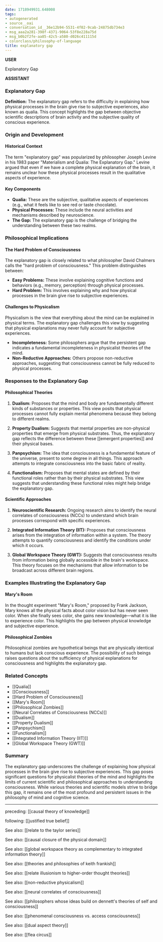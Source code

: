 ```yaml
---
date: 1718949931.648008
tags:
- autogenerated
- source__oai
- conversation_id__36e12b94-5531-4f02-9cab-24875db734e3
- msg_aaa2a281-398f-4371-9064-53f8e228a75d
- msg_b0b2f2fe-aa85-42c5-a580-d026c411115d
- colorclass/philosophy-of-language
title: explanatory gap
---
```


**USER**

Explanatory Gap


**ASSISTANT**

### Explanatory Gap

**Definition:** The explanatory gap refers to the difficulty in explaining how physical processes in the brain give rise to subjective experiences, also known as qualia. This concept highlights the gap between objective scientific descriptions of brain activity and the subjective quality of conscious experience.

### Origin and Development

#### Historical Context

The term "explanatory gap" was popularized by philosopher Joseph Levine in his 1983 paper "Materialism and Qualia: The Explanatory Gap." Levine argued that even if we have a complete physical explanation of the brain, it remains unclear how these physical processes result in the qualitative aspects of experience.

#### Key Components

- **Qualia:** These are the subjective, qualitative aspects of experiences (e.g., what it feels like to see red or taste chocolate).
- **Physical Processes:** These include the neural activities and mechanisms described by neuroscience.
- **The Gap:** The explanatory gap is the challenge of bridging the understanding between these two realms.

### Philosophical Implications

#### The Hard Problem of Consciousness

The explanatory gap is closely related to what philosopher David Chalmers calls the "hard problem of consciousness." This problem distinguishes between:

- **Easy Problems:** These involve explaining cognitive functions and behaviors (e.g., memory, perception) through physical processes.
- **Hard Problem:** This involves explaining why and how physical processes in the brain give rise to subjective experiences.

#### Challenges to Physicalism

Physicalism is the view that everything about the mind can be explained in physical terms. The explanatory gap challenges this view by suggesting that physical explanations may never fully account for subjective experiences.

- **Incompleteness:** Some philosophers argue that the persistent gap indicates a fundamental incompleteness in physicalist theories of the mind.
- **Non-Reductive Approaches:** Others propose non-reductive approaches, suggesting that consciousness cannot be fully reduced to physical processes.

### Responses to the Explanatory Gap

#### Philosophical Theories

1. **Dualism:** Proposes that the mind and body are fundamentally different kinds of substances or properties. This view posits that physical processes cannot fully explain mental phenomena because they belong to different realms.
   
2. **Property Dualism:** Suggests that mental properties are non-physical properties that emerge from physical substrates. Thus, the explanatory gap reflects the difference between these [[emergent properties]] and their physical bases.

3. **Panpsychism:** The idea that consciousness is a fundamental feature of the universe, present to some degree in all things. This approach attempts to integrate consciousness into the basic fabric of reality.

4. **Functionalism:** Proposes that mental states are defined by their functional roles rather than by their physical substrates. This view suggests that understanding these functional roles might help bridge the explanatory gap.

#### Scientific Approaches

1. **Neuroscientific Research:** Ongoing research aims to identify the neural correlates of consciousness (NCCs) to understand which brain processes correspond with specific experiences.

2. **Integrated Information Theory (IIT):** Proposes that consciousness arises from the integration of information within a system. The theory attempts to quantify consciousness and identify the conditions under which it occurs.

3. **Global Workspace Theory (GWT):** Suggests that consciousness results from information being globally accessible in the brain's workspace. This theory focuses on the mechanisms that allow information to be broadcast across different brain regions.

### Examples Illustrating the Explanatory Gap

#### Mary's Room

In the thought experiment "Mary's Room," proposed by Frank Jackson, Mary knows all the physical facts about color vision but has never seen color. When she finally sees color, she gains new knowledge—what it is like to experience color. This highlights the gap between physical knowledge and subjective experience.

#### Philosophical Zombies

Philosophical zombies are hypothetical beings that are physically identical to humans but lack conscious experience. The possibility of such beings raises questions about the sufficiency of physical explanations for consciousness and highlights the explanatory gap.

### Related Concepts

- [[Qualia]]
- [[Consciousness]]
- [[Hard Problem of Consciousness]]
- [[Mary's Room]]
- [[Philosophical Zombies]]
- [[Neural Correlates of Consciousness (NCCs)]]
- [[Dualism]]
- [[Property Dualism]]
- [[Panpsychism]]
- [[Functionalism]]
- [[Integrated Information Theory (IIT)]]
- [[Global Workspace Theory (GWT)]]

### Summary

The explanatory gap underscores the challenge of explaining how physical processes in the brain give rise to subjective experiences. This gap poses significant questions for physicalist theories of the mind and highlights the limits of current scientific and philosophical approaches to understanding consciousness. While various theories and scientific models strive to bridge this gap, it remains one of the most profound and persistent issues in the philosophy of mind and cognitive science.


---

preceding: [[causal theory of knowledge]]  


following: [[justified true belief]]

See also: [[relate to the taylor series]]


See also: [[causal closure of the physical domain]]


See also: [[global workspace theory as complementary to integrated information theory]]


See also: [[theories and philosophies of keith frankish]]


See also: [[relate illusionism to higher-order thought theories]]


See also: [[non-reductive physicalism]]


See also: [[neural correlates of consciousness]]


See also: [[philosophers whose ideas build on dennett's theories of self and consciousness]]


See also: [[phenomenal consciousness vs. access consciousness]]


See also: [[dual aspect theory]]


See also: [[flea circus]]